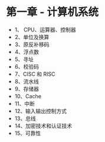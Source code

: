 # 第一章 - 计算机系统

- 1、 CPU、运算器、控制器
- 2、单位及换算
- 3、原反补移码
- 4、浮点数
- 5、寻址
- 6、校验码
- 7、CISC 和 RISC
- 8、流水线
- 9、存储器
- 10、Cache
- 11、中断
- 12、输入输出控制方式
- 13、总线
- 14、加密技术和认证技术
- 15、可靠性
